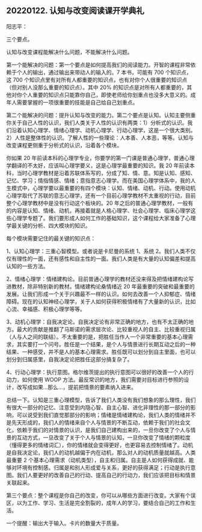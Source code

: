## 20220122. 认知与改变阅读课开学典礼

阳志平：

三个要点。

认知与改变课程能解决什么问题，不能解决什么问题。

第一个能解决的问题：第一个要点是如何提高我们的阅读能力。开智的课程非常依赖于个人的输出，通过输出来带动人的输入的。7 本书，可能有 700 个知识点，这 700 个知识点里有对所有人都重要的知识点，也有对你个人很重要的知识点（但对别人没那么重要的知识点）。其中 20% 的知识点是对所有人都重要的，其他对你个人重要的知识点只能靠你自己，即使老师给你划重点也没多大意义的。成年人需要掌握的一项很重要的技能是自己给自己划重点。

第二个能解决的问题：提升认知与改变的能力。第二个要点是认知。认知主要侧重你关于自己人性的认识，我们人类关于人性的认识有两类：1）分析式的认识。我们沿着认知心理学、情绪心理学、动机心理学、行动心理学，这是一个很大类别。2）人性是整体性的认识。了解人性的一些理论：人本善、人本恶，等等。认知与改变课程更侧重于分析式的认识，沿着各个模块。

你如果 20 年前读本科的心理学专业，你要学的第一门课是普通心理学，普通心理学翻译的不太好，应该叫心理学要义，这是心理学最重要的知识。我 20 年前读本科，当时心理学教材是沿着苏联体系写的，分成了知、情、意。知是认知、感知、记忆、学习；情指情感、情绪；意指意志心理学。而在美国心理学体系中，我的人生模式中，心理学要以最重要的有四个模块：认知、情绪、动机、行动。使用动机心理学取代了苏联的意志心理学，还有一个目前心理学教材不太重视的行动，目前整个心理学教材中是没有行动这个板块的。20 年之后的普通心理学教材，一般有的内容是认知、情绪、动机，再接着就是人格心理学、社会心理学、临床心理学这些心理学专题了。我们要形成人如何工作的基础知识，这个课程给大家准备了心理学最关键的分析、四大模块的知识。

每个模块需要记住的最关键的知识点：

1、认知心理学：三重心智模型。或者说是卡尼曼的系统 1、系统 2。我们人类不仅仅有理性的一面，还有感性和自主性的一面。我们人类是有大量的认知偏差和提高认知的一些方法。

2、情绪心理学：情绪建构论。目前普通心理学的教材还没来得及把情绪建构论写进教材，除非特别新的教材。情绪建构论桑情绪近 20 年最重要的突破和最重要的发展。让我们形成一个关于兴趣最不一样的认识。如何去改善一个人抑郁症、情绪障碍。现在的认知神经心理学，关于人如何获得积极情绪有了大量新的认识，比如心流、幸福感、积极心理学等等。

3、动机心理学：自我决定论。自我决定论有非常正确的地方，也有不太正确的地方。最大的贡献是推翻了马斯诺的需求层次论、比较重视人的自主、比较重视归属（人与人之间的联结）。不太重要的是，把胜任当作人一个非常重要的基本心理需求，其实要打一个问号。胜任是一个结果，是个人与情景进行长期互动之后的一种结果、一种感受，并不是人的基本心理需求。胜任既可以划分到自主里面，也可以划分到归属感里，自我决定论把胜任这部分搞复杂了。

4、行动心理学：执行意图。格尔维茨提出的执行意图可以很好的改善一个人的行动力，如何使用 WOOP 方法。最反常识的地方，我们需要对目标进行参照的设计，改写成如果...那么...，提前把情景的要素纳入进来。

总结一下。认知是三重心理模型，告诉了我们人类没有我们想象的那么理性，我们有很大一部分的记忆、注意受到内隐心智、自主心智、进化非理性的那一部分的影响，可以说受到我们直觉那部分的影响；情绪是情绪建构论，我们人类的情绪并不是先天形成的，我们人的情绪来自个人与情景的不断互动，依赖于我们的社会文化，依赖于我们的对情景的认识，是我们自己建构出来的，一旦你改变了个人与情景的互动方式，一旦改变了关于个人与情景的认知，一旦你改变了情绪的颗粒度（懂得更多的情绪词汇），你的情绪就会变得更好，也更容易去控制情绪了。动机是自我决定论，我们人的动机越偏于内在动机，那么对人的动机质量就越高。人类最重要 2 个基本心理需求（动机类型），自主和归属。自主是人如何获得成就、能够对环境有控制感。归属是和别人形成爱与关系，更好的获得满足；行动是执行意图。我们人要更好的改善自己的行动、提高自己的行动力，我们应该把目标和情景关联起来。

第三个要点：整个课程是你自己的改变，你可以从哪些方面进行改变。大家有个误区，以为工作、学习、生活是完全割裂的，成年人的学习，要结合自己的工作和生活。

一个提醒：输出大于输入。卡片的数量大于质量。